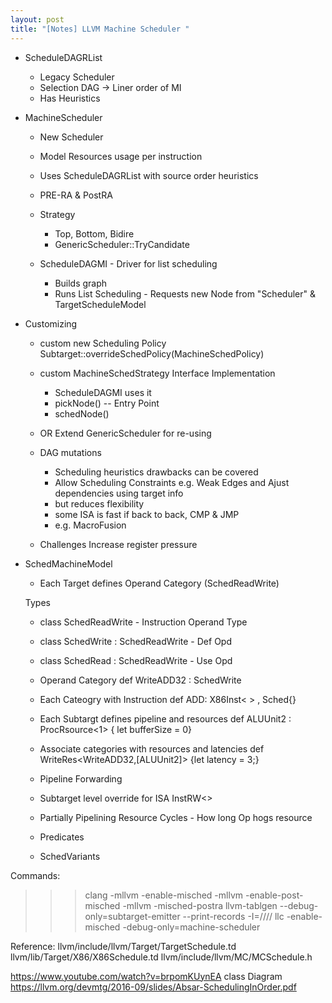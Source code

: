```yaml
---
layout: post
title: "[Notes] LLVM Machine Scheduler " 
---
```


* ScheduleDAGRList
 	- Legacy Scheduler
 	- Selection DAG -> Liner order of MI
 	- Has Heuristics
* MachineScheduler
	- New Scheduler
	- Model Resources usage per instruction
	- Uses  ScheduleDAGRList with source order heuristics

	- PRE-RA  & PostRA 
	- Strategy
		- Top, Bottom, Bidire
		- GenericScheduler::TryCandidate

	- ScheduleDAGMI - Driver for list scheduling
	   + Builds graph
	   + Runs List Scheduling - Requests new Node from "Scheduler" & TargetScheduleModel

* Customizing 
	+ custom new Scheduling Policy
		Subtarget::overrideSchedPolicy(MachineSchedPolicy)
	+ custom MachineSchedStrategy Interface Implementation
		- ScheduleDAGMI uses it
		- pickNode() -- Entry Point
		- schedNode()
	+ OR Extend GenericScheduler for re-using 
	+ DAG mutations
		- Scheduling heuristics drawbacks can be covered
		-  Allow Scheduling Constraints e.g. Weak Edges and Ajust dependencies using target info
		- but reduces flexibility
		- some ISA is fast if back to back, CMP & JMP
		- e.g. MacroFusion

	+ Challenges Increase register pressure
* SchedMachineModel
	+ Each Target defines Operand Category (SchedReadWrite)

	Types 
	+  class SchedReadWrite - Instruction Operand Type
	+  class SchedWrite : SchedReadWrite - Def Opd
	+  class SchedRead  : SchedReadWrite - Use Opd

	+ Operand Category
	def WriteADD32 : SchedWrite

	+ Each Cateogry with Instruction
	def ADD: X86Inst< > , Sched<WriteADD32>{}

	+ Each Subtargt defines pipeline and resources
	def  ALUUnit2 : ProcRsource<1> { let bufferSize = 0}

	+ Associate categories with resources and latencies
	def WriteRes<WriteADD32,[ALUUnit2]> {let latency = 3;}

	+ Pipeline Forwarding
	+ Subtarget level override for ISA 
		InstRW<>
	+ Partially Pipelining
		Resource Cycles - How long Op hogs resource
	+ Predicates
	+ SchedVariants


Commands:
>>> clang -mllvm -enable-misched -mllvm -enable-post-misched -mllvm -misched-postra
>>> llvm-tablgen --debug-only=subtarget-emitter --print-records -I=////
>>> llc -enable-misched -debug-only=machine-scheduler

Reference:
llvm/include/llvm/Target/TargetSchedule.td
llvm/lib/Target/X86/X86Schedule.td
llvm/include/llvm/MC/MCSchedule.h

https://www.youtube.com/watch?v=brpomKUynEA
class Diagram
https://llvm.org/devmtg/2016-09/slides/Absar-SchedulingInOrder.pdf